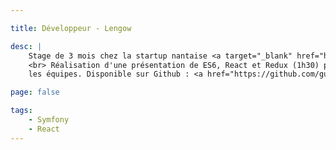 ```yaml
---

title: Développeur - Lengow

desc: |
    Stage de 3 mois chez la startup nantaise <a target="_blank" href="http://lengow.com">Lengow</a> (160 pers.). Développement Symfony et Javascript.
    <br> Réalisation d'une présentation de ES6, React et Redux (1h30) pour
    les équipes. Disponible sur Github : <a href="https://github.com/guillaumewuip/prez-js-lengow">prez-js-lengow</a>

page: false

tags:
    - Symfony
    - React
---
```


